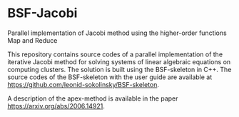 # BSF-Jacobi
Parallel implementation of Jacobi method using the higher-order functions Map and Reduce

This repository contains source codes of a parallel implementation of the iterative Jacobi method for solving systems of linear algebraic equations on computing clusters. The solution is built using the BSF-skeleton in C++. The source codes of the BSF-skeleton with the user guide are available at https://github.com/leonid-sokolinsky/BSF-skeleton.

A description of the apex-method is available in the paper https://arxiv.org/abs/2006.14921.
